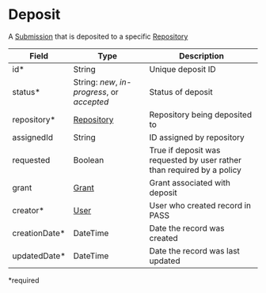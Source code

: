 # Deposit

A [Submission](Submission.md) that is deposited to a specific [Repository](Repository.md)

| Field  		| Type  		| Description |
| ------------- | ------------- | ------------- |
| id* | String | Unique deposit ID |
| status* | String: _new_, _in-progress_, or _accepted_  | Status of deposit |
| repository* 	| [Repository](Repository.md) | Repository being deposited to |
| assignedId | String | ID assigned by repository |
| requested | Boolean | True if deposit was requested by user rather than required by a policy |
| grant | [Grant](Grant.md) | Grant associated with deposit |
| creator*	| [User](User.md)|User who created record in PASS
| creationDate* | DateTime | Date the record was created |
| updatedDate* | DateTime | Date the record was last updated |

*required
